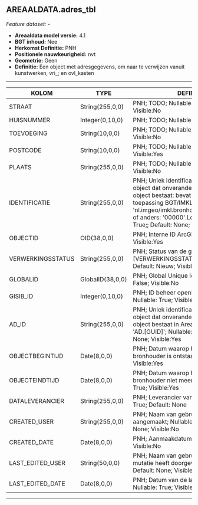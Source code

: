 ## AREAALDATA.adres_tbl

*Feature dataset: -*


* __Areaaldata model versie:__ 4.1
* __BGT inhoud:__ Nee
* __Herkomst Definitie:__ PNH
* __Positionele nauwkeurigheid:__ nvt
* __Geometrie:__ Geen
* __Definitie:__ Een object met adresgegevens, om naar te verwijzen vanuit kunstwerken, vri_; en ovl_kasten

***

|KOLOM                               |TYPE                |DEFINITIE|
|-----                               |----                |------    |
|STRAAT                              |String(255,0,0)     |PNH; TODO; Nullable: True; Default: None; Visible:No|
|HUISNUMMER                          |Integer(0,10,0)     |PNH; TODO; Nullable: True; Visible:Yes|
|TOEVOEGING                          |String(10,0,0)      |PNH; TODO; Nullable: True; Default: None; Visible:No|
|POSTCODE                            |String(10,0,0)      |PNH; TODO; Nullable: True; Default: None; Visible:Yes|
|PLAATS                              |String(255,0,0)     |PNH; TODO; Nullable: True; Default: None; Visible:No|
|IDENTIFICATIE                       |String(255,0,0)     |PNH; Uniek identificatienummer voor het object dat onveranderlijk is zolang het object bestaat: bevat indien van toepassing BGT/IMKL ID in format 'nl.imgeo/imkl.bronhouderscode.LokaalID' of anders: '00000'.LokaalID; Nullable: True;; Default: None; Visible:No|
|OBJECTID                            |OID(38,0,0)         |PNH; Interne ID ArcGIS; Nullable: False; Visible:Yes|
|VERWERKINGSSTATUS                   |String(255,0,0)     |PNH; Status van de gegevens; keuzelijst [VERWERKINGSSTATUS]; Nullable: False; Default: Nieuw; Visible:Yes|
|GLOBALID                            |GlobalID(38,0,0)    |PNH; Global Unique Identifier; Nullable: False; Visible:No|
|GISIB_ID                            |Integer(0,10,0)     |PNH; ID beheer openbare ruimte (GISIB); Nullable: True; Visible:No|
|AD_ID                               |String(255,0,0)     |PNH; Uniek identificatienummer voor het object dat onveranderlijk is zolang het object bestaat in Areaaldata: in format 'AD.[GUID]'; Nullable: False; Default: None; Visible:Yes|
|OBJECTBEGINTIJD                     |Date(8,0,0)         |PNH; Datum waarop het object bij de bronhouder is ontstaan; Nullable: True; Visible:Yes|
|OBJECTEINDTIJD                      |Date(8,0,0)         |PNH; Datum waarop het object bij de bronhouder niet meer geldig is; Nullable: True; Visible:Yes|
|DATALEVERANCIER                     |String(255,0,0)     |PNH; Leverancier van de data; Nullable: True; Default: None|
|CREATED_USER                        |String(255,0,0)     |PNH; Naam van gebruiker die de rij heeft aangemaakt; Nullable: True; Default: None; Visible:No|
|CREATED_DATE                        |Date(8,0,0)         |PNH; Aanmaakdatum; Nullable: True; Visible:No|
|LAST_EDITED_USER                    |String(50,0,0)      |PNH; Naam van gebruiker die de laatste mutatie heeft doorgevoerd; Nullable: True; Default: None; Visible:No|
|LAST_EDITED_DATE                    |Date(8,0,0)         |PNH; Datum van de laatste mutatie; Nullable: True; Visible:No|

***

